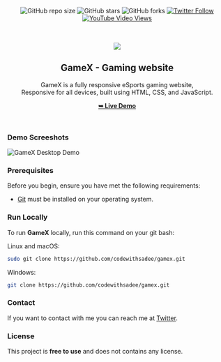 <div align="center">
  
  ![GitHub repo size](https://img.shields.io/github/repo-size/codewithsadee/gamex)
  ![GitHub stars](https://img.shields.io/github/stars/codewithsadee/gamex?style=social)
  ![GitHub forks](https://img.shields.io/github/forks/codewithsadee/gamex?style=social)
  [![Twitter Follow](https://img.shields.io/twitter/follow/codewithsadee?style=social)](https://twitter.com/intent/follow?screen_name=codewithsadee)
  [![YouTube Video Views](https://img.shields.io/youtube/views/BK9_voy6VXU?style=social)](https://youtu.be/BK9_voy6VXU)

  <br />
  <br />
  
  <img src="./readme-images/project-logo.png" />

  <h2 align="center">GameX - Gaming website</h2>

  GameX is a fully responsive eSports gaming website, <br />Responsive for all devices, built using HTML, CSS, and JavaScript.

  <a href="https://codewithsadee.github.io/gamex/"><strong>➥ Live Demo</strong></a>

</div>

<br />

### Demo Screeshots

![GameX Desktop Demo](./readme-images/desktop.png "Desktop Demo")

### Prerequisites

Before you begin, ensure you have met the following requirements:

* [Git](https://git-scm.com/downloads "Download Git") must be installed on your operating system.

### Run Locally

To run **GameX** locally, run this command on your git bash:

Linux and macOS:

```bash
sudo git clone https://github.com/codewithsadee/gamex.git
```

Windows:

```bash
git clone https://github.com/codewithsadee/gamex.git
```

### Contact

If you want to contact with me you can reach me at [Twitter](https://www.twitter.com/codewithsadee).

### License

This project is **free to use** and does not contains any license.
